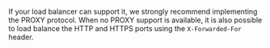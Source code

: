 If your load balancer can support it, we strongly recommend implementing the PROXY protocol. When no PROXY support is available, it is also possible to load balance the HTTP and HTTPS ports using the `X-Forwarded-For` header.
